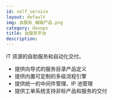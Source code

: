 ```yaml
---
id: self_service
layout: default
img: 自服务_编辑产品.png
category: devops
title: 自服务平台
description:
---
```

IT 资源的自助服务和自动化交付。
 * 提供向导式的服务目录产品定义
 * 提供内置可定制的多级流程引擎
 * 提供统一的中间件管理、IP 池管理
 * 提供工单系统支持非标产品和服务的交付
